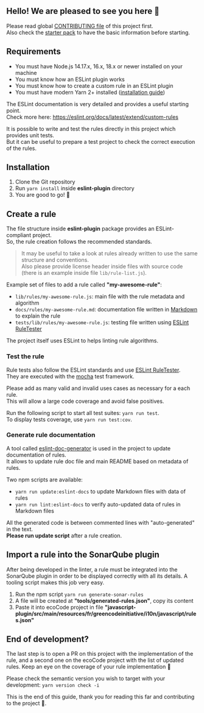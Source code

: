 ## Hello! We are pleased to see you here 👋

Please read
global [CONTRIBUTING file](https://github.com/green-code-initiative/ecoCode-linter/blob/main/CONTRIBUTING.md) of this
project first.\
Also check the [starter pack](https://github.com/green-code-initiative/ecoCode-common/blob/main/doc/starter-pack.md) to
have the basic information before starting.

## Requirements

- You must have Node.js 14.17.x, 16.x, 18.x or newer installed on your machine
- You must know how an ESLint plugin works
- You must know how to create a custom rule in an ESLint plugin
- You must have modern Yarn 2+ installed ([installation guide](https://yarnpkg.com/getting-started/install))

The ESLint documentation is very detailed and provides a useful starting point.\
Check more here: https://eslint.org/docs/latest/extend/custom-rules

It is possible to write and test the rules directly in this project which provides unit tests.\
But it can be useful to prepare a test project to check the correct execution of the rules.

## Installation

1. Clone the Git repository
2. Run `yarn install` inside **eslint-plugin** directory
3. You are good to go! 🚀

## Create a rule

The file structure inside **eslint-plugin** package provides an ESLint-compliant project.\
So, the rule creation follows the recommended standards.

> It may be useful to take a look at rules already written to use the same structure and conventions.\
> Also please provide license header inside files with source code (there is an example inside file `lib/rule-list.js`).

Example set of files to add a rule called **"my-awesome-rule"**:

- `lib/rules/my-awesome-rule.js`: main file with the rule metadata and algorithm
- `docs/rules/my-awesome-rule.md`: documentation file written in [Markdown](https://www.markdownguide.org/cheat-sheet/)
  to explain the rule
- `tests/lib/rules/my-awesome-rule.js`: testing file written
  using [ESLint RuleTester](https://eslint.org/docs/latest/integrate/nodejs-api#ruletester)

The project itself uses ESLint to helps linting rule algorithms.

### Test the rule

Rule tests also follow the ESLint standards and
use [ESLint RuleTester](https://eslint.org/docs/latest/integrate/nodejs-api#ruletester).\
They are executed with the [mocha](https://mochajs.org/) test framework.

Please add as many valid and invalid uses cases as necessary for a each rule.\
This will allow a large code coverage and avoid false positives.

Run the following script to start all test suites: `yarn run test`.\
To display tests coverage, use `yarn run test:cov`.

### Generate rule documentation

A tool called [eslint-doc-generator](https://github.com/bmish/eslint-doc-generator) is used in the project to update
documentation of rules.\
It allows to update rule doc file and main README based on metadata of rules.

Two npm scripts are available:

- `yarn run update:eslint-docs` to update Markdown files with data of rules
- `yarn run lint:eslint-docs` to verify auto-updated data of rules in Markdown files

All the generated code is between commented lines with "auto-generated" in the text.\
**Please run update script** after a rule creation.

## Import a rule into the SonarQube plugin

After being developed in the linter, a rule must be integrated into the SonarQube plugin in order to be displayed
correctly with all its details. A tooling script makes this job very easy.

1. Run the npm script `yarn run generate-sonar-rules`
2. A file will be created at **"tools/generated-rules.json"**, copy its content
3. Paste it into ecoCode project in file
   **"javascript-plugin/src/main/resources/fr/greencodeinitiative/i10n/javascript/rules.json"**

## End of development?

The last step is to open a PR on this project with the implementation of the rule, and a second one on the ecoCode
project with the list of updated rules. Keep an eye on the coverage of your rule implementation 👀

Please check the semantic version you wish to target with your development: `yarn version check -i`

This is the end of this guide, thank you for reading this far and contributing to the project 🙏.
